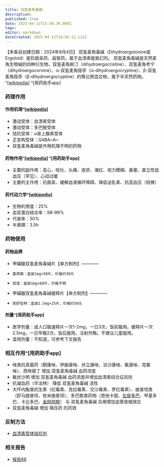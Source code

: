 ```yaml
---
title: 双氢麦角毒碱
description: 
published: true
date: 2025-04-11T15:58:39.009Z
tags: 
editor: markdown
dateCreated: 2025-04-12T10:05:12.112Z
---
```


【本条目创建日期：2024年9月4日】
双氢麦角毒碱（Dihydroergotoxine或Ergoloid）是抗痴呆药、益智药，属于血清素能致幻剂。
双氢麦角毒碱是天然麦角生物碱的四种衍生物，双氢麦角斯汀（dihydroergocristine）、双氢麦角考宁（dihydroergocornine）、α-双氢麦角隐亭（α-dihydroergocryptine）、β-双氢麦角隐亭（β-dihydroergocryptine）的等比例混合物，属于半天然药物。^[[wikipedia](https://en.wikipedia.org/wiki/Ergoloid)] ^[用药助手app]
### 药理作用
#### 作用机理^[[wikipedia](https://en.wikipedia.org/wiki/Ergoloid)]
- 激动受体：血清素受体
- 激动受体：多巴胺受体
- 拮抗受体：α肾上腺素受体
- 正变构受体：GABA~A~
- 双氢麦角毒碱是作用机理不明的药物
#### 药物作用^[[wikipedia](https://en.wikipedia.org/wiki/Ergoloid)] ^[用药助手app]
- 主要的副作用：恶心、呕吐、头痛、皮疹、潮红、视力模糊、鼻塞、直立性低血压（罕见）、心动过缓
- 主要的主作用：抗痴呆、缓解血液循环障碍、降低泌乳素、抗高血压（轻微）
#### 药代动力学^[[wikipedia](https://en.wikipedia.org/wiki/Ergoloid)]
- 生物利用度：25%
- 血浆蛋白结合率：98–99%
- 代谢率：50%
- 半衰期：3.5h
### 药物使用
#### 药物品牌
- 甲磺酸双氢麦角毒碱片【单方制剂】————
-     喜得镇：盒装1mg×50片，价格约30元
-     信谊：盒装1mg×60片，价格不明
- 甲磺酸双氢麦角毒碱缓释片【单方制剂】————
-     依舒佳林：盒装2.5mg×25片，价格约50元
#### 剂量^[用药助手app]
- 医学剂量：成人口服速释片一次1-2mg，一日3次，饭前服用。缓释片一次2.5mg，一日早晚2次，饭后服用。注射剂略。不建议儿童服用。
- 滥用剂量：不知道，可参考下文报告
### 相互作用^[用药助手app]
- 唑类抗真菌药（酮康唑、伊曲康唑、伏立康唑、泊沙康唑、氟康唑、克霉唑）、西咪替丁 增加 双氢麦角毒碱 血药浓度
- 氟伏沙明 增加 双氢麦角毒碱 血药浓度并增加血清素综合征风险
- 抗凝血药（华法林） 降低 双氢麦角毒碱 活性
- 大环内酯类抗生素（红霉素、克拉霉素、交沙霉素、罗红霉素）、曲普坦类（舒马曲普坦、佐米曲普坦）、多巴胺类药物（恩他卡朋、[左旋多巴](/drug/多巴丝肼)、甲基多巴、卡比多巴、[金刚烷胺](/drug/ATD)） 与 双氢麦角毒碱 合用增加血管收缩效应
- 双氢麦角毒碱 增加 降压药 的药效
### 反制方法
- [血清素受体拮抗剂](/t/血清素受体拮抗剂)
### 相关报告
- [报告68](/report/RP068/)

